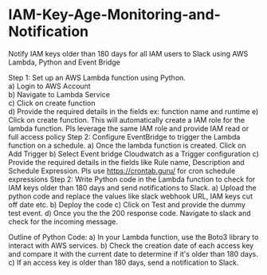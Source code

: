 # IAM-Key-Age-Monitoring-and-Notification
Notify IAM keys older than 180 days for all IAM users to Slack using AWS Lambda, Python and Event Bridge

Step 1: Set up an AWS Lambda function using Python.<br />
a) Login to AWS Account<br />
b) Navigate to Lambda Service<br />
c) Click on create function<br />
d) Provide the required details in the fields ex: function name and runtime
e) Click on create function. This will automatically create a IAM role for the lambda function. Pls leverage the same IAM role and provide IAM read or full access policy
Step 2: Configure EventBridge to trigger the Lambda function on a schedule.
    a) Once the lambda function is created. Click on Add Trigger
    b) Select Event bridge Cloudwatch as a Trigger configuration
    c) Provide the required details in the fields like Rule name, Description and Schedule Expression. Pls use https://crontab.guru/ for cron schedule expressions
Step 2: Write Python code in the Lambda function to check for IAM keys older than 180 days and send notifications to Slack.
    a) Upload the python code and replace the values like slack webhook URL, IAM keys cut off date etc.
    b) Deploy the code
    c) Click on Test and provide the dummy test event.
    d) Once you the the 200 response code. Navigate to slack and check for the incoming message.

Outline of Python Code:
    a) In your Lambda function, use the Boto3 library to interact with AWS services.
    b) Check the creation date of each access key and compare it with the current date to determine if it's older than 180 days.
    c) If an access key is older than 180 days, send a notification to Slack.
